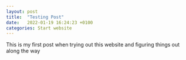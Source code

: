 ```yaml
---
layout: post
title:  "Testing Post"
date:   2022-01-19 16:24:23 +0100
categories: Start website
---
```


This is my first post when trying out this website and figuring things out along the way
